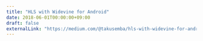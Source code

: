 ```yaml
---
title: "HLS with Widevine for Android"
date: 2018-06-01T00:00:00+09:00
draft: false
externalLink: "https://medium.com/@takusemba/hls-with-widevine-for-android-de3f41027ed2"
---
```

